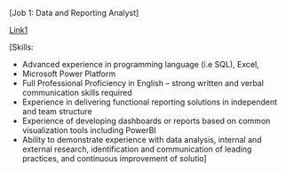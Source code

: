 [Job 1: Data and Reporting Analyst]

[Link1](https://www.indeed.com/viewjob?jk=e7855978c9164d7a&tk=1gifsotl7mb1p800&from=serp&vjs=3)

[Skills: 

+ Advanced experience in programming language (i.e SQL), Excel, 
+  Microsoft Power Platform
+  Full Professional Proficiency in English – strong written and verbal communication skills required
+  Experience in delivering functional reporting solutions in independent and team structure
+  Experience of developing dashboards or reports based on common visualization tools including PowerBI
+  Ability to demonstrate experience with data analysis, internal and external research, identification and communication of leading practices, and continuous improvement of solutio]


